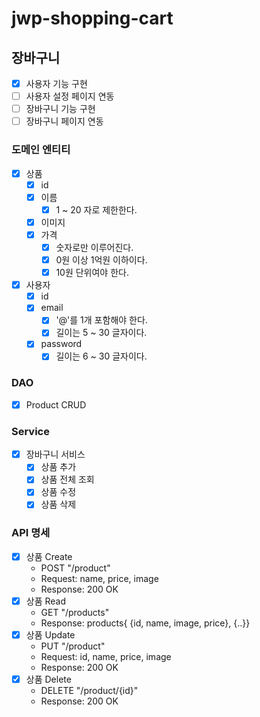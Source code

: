 # jwp-shopping-cart

## 장바구니

- [x] 사용자 기능 구현
- [ ] 사용자 설정 페이지 연동
- [ ] 장바구니 기능 구현
- [ ] 장바구니 페이지 연동

### 도메인 엔티티

- [x] 상품
    - [x] id
    - [x] 이름
        - [x] 1 ~ 20 자로 제한한다.
    - [x] 이미지
    - [x] 가격
        - [x] 숫자로만 이루어진다.
        - [x] 0원 이상 1억원 이하이다.
        - [x] 10원 단위여야 한다.
- [x] 사용자
    - [x] id
    - [x] email
        - [x] '@'를 1개 포함해야 한다.
        - [x] 길이는 5 ~ 30 글자이다.
    - [x] password
        - [x] 길이는 6 ~ 30 글자이다.

### DAO

- [x] Product CRUD

### Service

- [x] 장바구니 서비스
    - [x] 상품 추가
    - [x] 상품 전체 조회
    - [x] 상품 수정
    - [x] 상품 삭제

### API 명세

- [x] 상품 Create
    - POST "/product"
    - Request: name, price, image
    - Response: 200 OK
- [x] 상품 Read
    - GET "/products"
    - Response: products{ {id, name, image, price}, {..}}
- [x] 상품 Update
    - PUT "/product"
    - Request: id, name, price, image
    - Response: 200 OK
- [x] 상품 Delete
    - DELETE "/product/{id}"
    - Response: 200 OK

